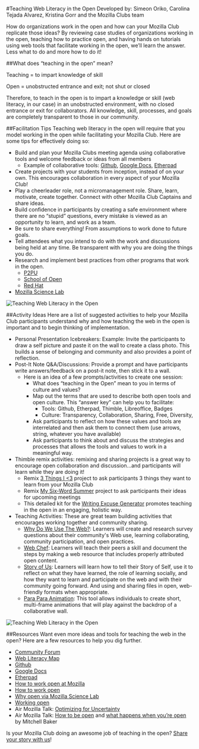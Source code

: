 #Teaching Web Literacy in the Open
Developed by: Simeon Oriko, Carolina Tejada Alvarez, Kristina Gorr and the Mozilla Clubs team

How do organizations work in the open and how can your Mozilla Club replicate those ideas? By reviewing case studies of organizations working in the open, teaching how to practice open, and having hands on tutorials using web tools that facilitate working in the open, we’ll learn the answer. Less what to do and more how to do it!

##What does “teaching in the open” mean?

Teaching = to impart knowledge of skill

Open = unobstructed entrance and exit; not shut or closed

Therefore, to teach in the open is to impart a knowledge or skill (web literacy, in our case) in an unobstructed environment, with no closed entrance or exit for collaborators. All knowledge, skill, processes, and goals are completely transparent to those in our community. 

##Facilitation Tips
Teaching web literacy in the open will require that you model working in the open while facilitating your Mozilla Club. Here are some tips for effectively doing so:

* Build and plan your Mozilla Clubs meeting agenda using collaborative tools and welcome feedback or ideas from all members
    * Example of collaborative tools: [Github](https://github.com/), [Google Docs](https://www.google.com/docs/about/), [Etherpad](http://etherpad.org/)
* Create projects with your students from inception, instead of on your own. This encourages collaboration in every aspect of your Mozilla Club!
* Play a cheerleader role, not a micromanagement role. Share, learn, motivate, create together. Connect with other Mozilla Club Captains and share ideas.
* Build confidence in participants by creating a safe environment where there are no “stupid” questions, every mistake is viewed as an opportunity to learn, and work as a team.
* Be sure to share everything! From assumptions to work done to future goals. 
* Tell attendees what you intend to do with the work and discussions being held at any time. Be transparent with why you are doing the things you do. 
* Research and implement best practices from other programs that work in the open.
    * [P2PU](https://www.p2pu.org/en/)
    * [School of Open](http://schoolofopen.p2pu.org/)
    * [Red Hat](https://www.redhat.com/en/explore/the-open-organization-book)
* [Mozilla Science Lab](http://mozillascience.github.io/open-science-leadership-workshop/01.1-whyopen.html)

![Teaching Web Literacy in the Open](http://i.imgur.com/2hjUNQc.png)


##Activity Ideas
Here are a list of suggested activities to help your Mozilla Club participants understand why and how teaching the web in the open is important and to begin thinking of implementation. 

* Personal Presentation Icebreakers: Example: Invite the participants to draw a self picture and paste it on the wall to create a class photo. This builds a sense of belonging and community and also provides a point of reflection.
* Post-It Note Q&A/Discussions: Provide a prompt and have participants write answers/feedback on a post-it note, then stick it to a wall.
    * Here is an idea of a few prompts/activities to create one session:
        * What does “teaching in the Open” mean to you in terms of culture and values?
        * Map out the terms that are used to describe both open tools and open culture. This “answer key” can help you to facilitate:
            * Tools: Github, Etherpad, Thimble, Libreoffice, Badges
            * Culture: Transparency, Collaboration, Sharing, Free, Diversity, 
        * Ask participants to reflect on how these values and tools are interrelated and then ask them to connect them (use arrows, string, whatever you have available)
        * Ask participants to think about and discuss the strategies and processes that allows the tools and values to work in a meaningful way.
* Thimble remix activities: remixing and sharing projects is a great way to encourage open collaboration and discussion...and participants will learn while they are doing it!
    * Remix [3 Things I <3](https://thimble.mozilla.org/anonymous/3578f294-39ed-475a-ab2e-a401f30ec9c6/2375) project to ask participants 3 things they want to learn from your Mozilla Club
    * Remix [My Six-Word Summer](https://thimble.mozilla.org/anonymous/2ef1be99-93fc-49e0-8567-cfa5d4717bb5/2500) project to ask participants their ideas for upcoming meetings
    * This detailed kit for the [Writing Excuse Generator](https://d157rqmxrxj6ey.cloudfront.net/chadsansing/14616/writing-excuse-generator.html) promotes teaching in the open in an engaging, holistic way.
* Teaching Activities: These are great team building activities that encourages working together and community sharing.
    * [Why Do We Use The Web?](https://chadsansing.github.io/curriculum-testing/web-lit-basics-two/session01-why-do-we-use-the-web.html): Learners will create and research survey questions about their community's Web use, learning collaborating, community participation, and open practices.
    * [Web Chef](http://mozilla.github.io/webmaker-curriculum/WebLiteracyBasics-I/session03-chef.html): Learners will teach their peers a skill and document the steps by making a web resource that includes properly attributed open content. 
    * [Story of Us](http://mozilla.github.io/webmaker-curriculum/WebLiteracyBasics-I/session03-storyofus.html): Learners will learn how to tell their Story of Self, use it to reflect on what they have learned, the role of learning socially, and how they want to learn and participate on the web and with their community going forward. And using and sharing files in open, web-friendly formats when appropriate.
    * [Para Para Animation](https://karenlouisesmith.makes.org/thimble/para-para-animation-teaching-kit): This tool allows individuals to create short, multi-frame animations that will play against the backdrop of a collaborative wall.  

![Teaching Web Literacy in the Open](http://i.imgur.com/wDVDWkB.png)

##Resources
Want even more ideas and tools for teaching the web in the open? Here are a few resources to help you dig further.

* [Community Forum](https://forum.learning.mozilla.org)
* [Web Literacy Map](https://learning.mozilla.org/web-literacy)
* [Github](https://github.com/)
* [Google Docs](https://www.google.com/docs/about/)
* [Etherpad](http://etherpad.org/)
* [How to work open at Mozilla](http://openmatt.org/2013/10/02/open_mozilla/)
* [How to work open](http://openmatt.org/2011/04/06/how-to-work-open/)
* [Why open via Mozilla Science Lab](http://mozillascience.github.io/open-science-leadership-workshop/01.1-whyopen.html)
* [Working open](https://wiki.mozilla.org/Working_open)
* Air Mozilla Talk: [Optimizing for Uncertainty](https://air.mozilla.org/optimizing-for-uncertainty/) 
* Air Mozilla Talk: [How to be open](https://air.mozilla.org/how-to-be-open-mitchell-baker-mozcamp-berlin-2011/) and [what happens when you’re open](https://air.mozilla.org/what-happens-when-youre-open-mitchell-baker-mozcamp-berlin-2011/) by Mitchell Baker

Is your Mozilla Club doing an awesome job of teaching in the open? [Share your story with us](https://docs.google.com/a/mozillafoundation.org/forms/d/1bOXV1OiF2EKS5KprlnzfFpwaoVNwxLAwN_UEq6hGKqU/viewform)!
